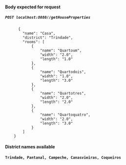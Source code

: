 #### Body expected for request
  ##### `POST localhost:8080//getHouseProperties`
  ##### 
          {
            "name": "Casa",
            "district": "Trindade",
            "rooms": [
                {
                    "name": "Quartoum",
                    "width": "2.0",
                    "length": "1.0"
                },
                {
                    "name": "Quartodois",
                    "width": "1.0",
                    "length": "3.0"
                },
                {
                    "name": "Quartotres",
                    "width": "2.0",
                    "length": "2.0"
                },
                {
                    "name": "Quartoquatro",
                    "width": "2.0",
                    "length": "3.0"
                }
            ]
        }

#### District names available
  #### `Trindade, Pantanal, Campeche, Canasvieiras, Coqueiros`
